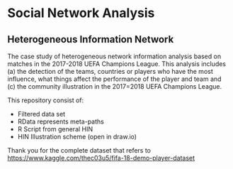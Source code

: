 # Social Network Analysis
## Heterogeneous Information Network 

The case study of heterogeneous network information analysis based on matches in the 2017-2018 UEFA Champions League. This analysis includes (a) the detection of the teams, countries or players who have the most influence, what things affect the performance of the player and team and (c) the community illustration in the 2017=2018 UEFA Champions League.

This repository consist of:
- Filtered data set
- RData represents meta-paths
- R Script from general HIN
- HIN Illustration scheme  (open in draw.io)

Thank you for the complete dataset that refers to https://www.kaggle.com/thec03u5/fifa-18-demo-player-dataset